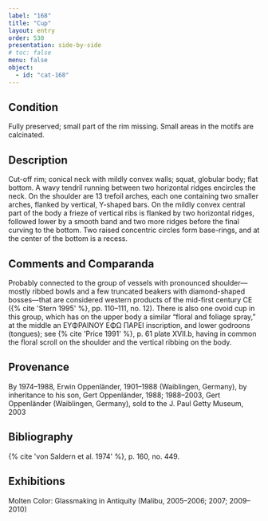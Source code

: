 ```yaml
---
label: "168"
title: "Cup"
layout: entry
order: 530
presentation: side-by-side
# toc: false
menu: false
object:
  - id: "cat-168"
---
```


## Condition

Fully preserved; small part of the rim missing. Small areas in the motifs are calcinated.

## Description

Cut-off rim; conical neck with mildly convex walls; squat, globular body; flat bottom. A wavy tendril running between two horizontal ridges encircles the neck. On the shoulder are 13 trefoil arches, each one containing two smaller arches, flanked by vertical, Y-shaped bars. On the mildly convex central part of the body a frieze of vertical ribs is flanked by two horizontal ridges, followed lower by a smooth band and two more ridges before the final curving to the bottom. Two raised concentric circles form base-rings, and at the center of the bottom is a recess.

## Comments and Comparanda

Probably connected to the group of vessels with pronounced shoulder—mostly ribbed bowls and a few truncated beakers with diamond-shaped bosses—that are considered western products of the mid-first century CE ({% cite 'Stern 1995' %}, pp. 110–111, no. 12). There is also one ovoid cup in this group, which has on the upper body a similar “floral and foliage spray,” at the middle an EYΦΡΑΙΝΟΥ ΕΦΩ ΠΑΡΕΙ inscription, and lower godroons (tongues); see {% cite 'Price 1991' %}, p. 61 plate XVII.b, having in common the floral scroll on the shoulder and the vertical ribbing on the body.

## Provenance

By 1974–1988, Erwin Oppenländer, 1901–1988 (Waiblingen, Germany), by inheritance to his son, Gert Oppenländer, 1988; 1988–2003, Gert Oppenländer (Waiblingen, Germany), sold to the J. Paul Getty Museum, 2003

## Bibliography

{% cite 'von Saldern et al. 1974' %}, p. 160, no. 449.

## Exhibitions

Molten Color: Glassmaking in Antiquity (Malibu, 2005–2006; 2007; 2009–2010)
